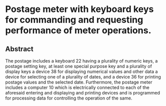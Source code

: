 # Postage meter with keyboard keys for commanding and requesting performance of meter operations.

## Abstract
The postage includes a keyboard 22 having a plurality of numeric keys, a postage setting key, at least one special purpose key and a plurality of display keys a device 38 for displaying numerical values and other data a device for selecting one of a plurality of dates, and a device 36 for printing postage values and the selected date. Furthermore, the postage meter includes a computer 10 which is electrically connected to each of the aforesaid entering and displaying and printing devices and is programmed for processing data for controlling the operation of the same.